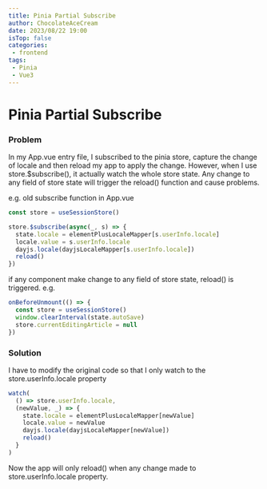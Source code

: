 ```yaml
---
title: Pinia Partial Subscribe
author: ChocolateAceCream
date: 2023/08/22 19:00
isTop: false
categories:
 - frontend
tags:
 - Pinia
 - Vue3
---
```


# Pinia Partial Subscribe <Badge text="Pinia" type="warning" />

### Problem
In my App.vue entry file, I subscribed to the pinia store, capture the change of locale and then reload my app to apply the change. However, when I use store.$subscribe(), it actually watch the whole store state. Any change to any field of store state will trigger the reload() function and cause problems.

e.g. old subscribe function in App.vue
```javascript
const store = useSessionStore()

store.$subscribe(async(_, s) => {
  state.locale = elementPlusLocaleMapper[s.userInfo.locale]
  locale.value = s.userInfo.locale
  dayjs.locale(dayjsLocaleMapper[s.userInfo.locale])
  reload()
})
```

if any component make change to any field of store state, reload() is triggered. e.g.
```javascript
onBeforeUnmount(() => {
  const store = useSessionStore()
  window.clearInterval(state.autoSave)
  store.currentEditingArticle = null
})
```

### Solution
I have to modify the original code so that I only watch to the store.userInfo.locale property
```javascript
watch(
  () => store.userInfo.locale,
  (newValue, _) => {
    state.locale = elementPlusLocaleMapper[newValue]
    locale.value = newValue
    dayjs.locale(dayjsLocaleMapper[newValue])
    reload()
  }
)
```
Now the app will only reload() when any change made to store.userInfo.locale property.